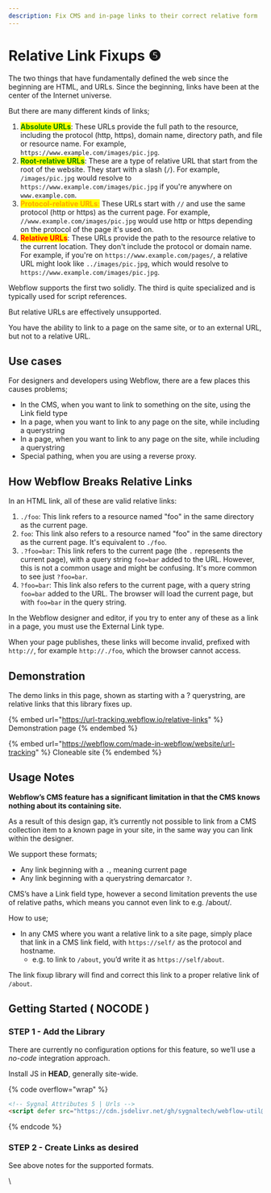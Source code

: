 ```yaml
---
description: Fix CMS and in-page links to their correct relative form
---
```


# Relative Link Fixups ❺

The two things that have fundamentally defined the web since the beginning are HTML, and URLs. Since the beginning, links have been at the center of the Internet universe.&#x20;

But there are many different kinds of links;

1. <mark style="color:green;">**Absolute URLs**</mark>: These URLs provide the full path to the resource, including the protocol (http, https), domain name, directory path, and file or resource name. For example, `https://www.example.com/images/pic.jpg`.
2. <mark style="color:green;">**Root-relative URLs**</mark>: These are a type of relative URL that start from the root of the website. They start with a slash (`/`). For example, `/images/pic.jpg` would resolve to `https://www.example.com/images/pic.jpg` if you're anywhere on `www.example.com`.
3. <mark style="color:orange;">**Protocol-relative URLs**</mark><mark style="color:orange;">:</mark> These URLs start with `//` and use the same protocol (http or https) as the current page. For example, `//www.example.com/images/pic.jpg` would use http or https depending on the protocol of the page it's used on.
4. <mark style="color:red;">**Relative URLs**</mark>: These URLs provide the path to the resource relative to the current location. They don't include the protocol or domain name. For example, if you're on `https://www.example.com/pages/`, a relative URL might look like `../images/pic.jpg`, which would resolve to `https://www.example.com/images/pic.jpg`.

Webflow supports the first two solidly. The third is quite specialized and is typically used for script references.&#x20;

But relative URLs are effectively unsupported.&#x20;

You have the ability to link to a page on the same site, or to an external URL, but not to a relative URL.&#x20;

## Use cases

For designers and developers using Webflow, there are a few places this causes problems;

* In the CMS, when you want to link to something on the site, using the Link field type
* In a page, when you want to link to any page on the site, while including a querystring&#x20;
* In a page, when you want to link to any page on the site, while including a querystring&#x20;
* Special pathing, when you are using a reverse proxy.&#x20;

## How Webflow Breaks Relative Links <a href="#usage-notes" id="usage-notes"></a>

In an HTML link, all of these are valid relative links:

1. `./foo`: This link refers to a resource named "foo" in the same directory as the current page.
2. `foo`: This link also refers to a resource named "foo" in the same directory as the current page. It's equivalent to `./foo`.
3. `.?foo=bar`: This link refers to the current page (the `.` represents the current page), with a query string `foo=bar` added to the URL. However, this is not a common usage and might be confusing. It's more common to see just `?foo=bar`.
4. `?foo=bar`: This link also refers to the current page, with a query string `foo=bar` added to the URL. The browser will load the current page, but with `foo=bar` in the query string.

In the Webflow designer and editor, if you try to enter any of these as a link in a page, you must use the External Link type.&#x20;

When your page publishes, these links will become invalid, prefixed with `http://`, for example `http://./foo`, which the browser cannot access.

## Demonstration <a href="#usage-notes" id="usage-notes"></a>

The demo links in this page, shown as starting with a ? querystring, are relative links that this library fixes up.&#x20;

{% embed url="https://url-tracking.webflow.io/relative-links" %}
Demonstration page
{% endembed %}

{% embed url="https://webflow.com/made-in-webflow/website/url-tracking" %}
Cloneable site
{% endembed %}

## Usage Notes  <a href="#usage-notes" id="usage-notes"></a>

**Webflow’s CMS feature has a significant limitation in that the CMS knows nothing about its containing site.**

As a result of this design gap, it’s currently not possible to link from a CMS collection item to a known page in your site, in the same way you can link within the designer.

We support these formats;

* Any link beginning with a `.`, meaning current page
* Any link beginning with a querystring demarcator `?`. &#x20;

CMS’s have a Link field type, however a second limitation prevents the use of relative paths, which means you cannot even link to e.g. /about/.

How to use;

* In any CMS where you want a relative link to a site page, simply place that link in a CMS link field, with `https://self/` as the protocol and hostname.
  * e.g. to link to `/about`, you’d write it as `https://self/about`.

The link fixup library will find and correct this link to a proper relative link of `/about`.

## Getting Started ( NOCODE ) <a href="#getting-started-nocode" id="getting-started-nocode"></a>

### STEP 1 - Add the Library <a href="#step-1---add-the-library" id="step-1---add-the-library"></a>

There are currently no configuration options for this feature, so we’ll use a _no-code_ integration approach.

Install JS in **HEAD**, generally site-wide.

{% code overflow="wrap" %}
```html
<!-- Sygnal Attributes 5 | Urls -->
<script defer src="https://cdn.jsdelivr.net/gh/sygnaltech/webflow-util@v5.2.5/dist/nocode/webflow-url.min.js"></script>
```
{% endcode %}

### STEP 2 - Create Links as desired <a href="#step-2---create-cms-links-as-desired" id="step-2---create-cms-links-as-desired"></a>

See above notes for the supported formats.

\
